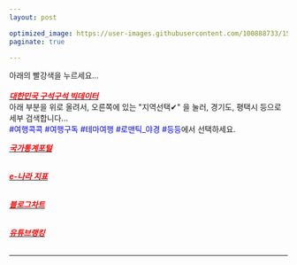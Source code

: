 ```yaml
---
layout: post

optimized_image: https://user-images.githubusercontent.com/100888733/156873478-acffbd58-d65d-48c3-a931-62a35da5cfe5.jpg
paginate: true

---
```

아래의 빨강색을 누르세요...<br> <br>
[<span style="color:red">***대한민국 구석구석 빅데이터***</span>](https://korean.visitkorea.or.kr/main/main.do#home)<br>
아래 부분을 위로 올려서, 오른쪽에 있는 "지역선택✔" 을 눌러, 경기도, 평택시 등으로 세부 검색합니다...<br>
<span style="color:blue">#여행콕콕 #여행구독 #테마여행 #로맨틱_야경 #등등</span>에서 선택하세요. <br> 

[<span style="color:red">***국가통계포털***</span>](https://kosis.kr/index/index.do) <br> <br>

[<span style="color:red">***e-나라 지표***</span>](https://www.index.go.kr/potal/idx/keyBord.do) <br> <br>

[<span style="color:red">***블로그차트***</span>](https://www.blogchart.co.kr/chart/theme) <br> <br>

[<span style="color:red">***유튜브랭킹***</span>](https://youtube-rank.com/) <br> <br>


---






